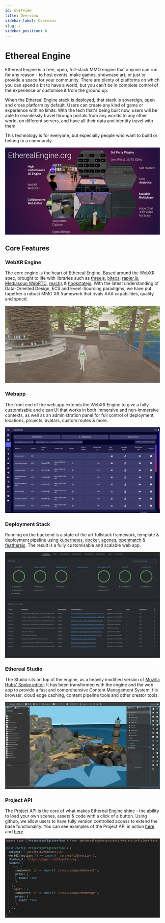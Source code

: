 ```yaml
---
id: overview
title: Overview
sidebar_label: Overview
slug: /
sidebar_position: 0
---
```


# Ethereal Engine

Ethereal Engine is a free, open, full-stack MMO engine that anyone can run for
any reason - to host events, make games, showcase art, or just to provide a space for your community. There are plenty of platforms on which you can spend a bit to have a world, but you can't be in complete control of the experience or customise it from the ground up.

When the Ethereal Engine stack is deployed, that stack is sovereign, open and cross
platform by default. Users can create any kind of game or experience with no limits.
With the tech that's being built now, users will be able to seamlessly travel
through portals from any worlds to any other world, on different servers, and have all
their data and identity travel with them.

This technology is for everyone, but especially people who want to build or
belong to a community.

![](./images/ethereal-engine.jpg)

## Core Features

### WebXR Engine
The core engine is the heart of Ethereal Engine. Based around the WebXR spec, brought to life with libraries such as [threejs](https://threejs.org/), [bitecs](https://github.com/NateTheGreatt/bitECS), [rapier.js](https://github.com/dimforge/rapier.js), [Mediasoup WebRTC](https://github.com/versatica/mediasoup), [reactjs](https://reactjs.org/) & [hookstatejs](https://hookstate.js.org/). With the latest understanding of Data-Oriented Design, ECS and Event-Sourcing paradigms, we have put together a robust MMO XR framework that rivals AAA capabilities, quality and speed.

![](./images/treehouse.jpeg)

### Webapp
The front end of the web app extends the WebXR Engine to give a fully customisable and clean UI that works in both immersive and non-immersive contexts, as well as an administration panel for full control of deployment, locations, projects, avatars, custom routes & more.

![](./images/admin-panel.jpg)

### Deployment Stack
Running on the backend is a state of the art fullstack framework, template & deployment pipeline using [kubernetes](https://kubernetes.io/), [docker](https://www.docker.com/), [agones](https://agones.dev/site/), [openmatch](https://open-match.dev/site/) & [feathersjs](https://feathersjs.com/). The result is a fully customisable and scalable web app.

![](./images/backend-k8s.jpg)

### Ethereal Studio
The Studio sits on top of the engine, as a heavily modified version of [Mozilla Hubs' Spoke editor](https://hubs.mozilla.com/spoke). It has been transformed with the engine and the web app to provide a fast and comprehensive Content Management System, file browser, cloud edge caching, content pipeline tools and other creator tools.

![](./images/puttclub-editor.jpg)

### Project API
The Project API is the core of what makes Ethereal Engine shine - the ability to load your own scenes, assets & code with a click of a button. Using github, we allow users to have fully version controlled access to extend the base functionality. You can see examples of the Project API in action [here](https://etherealengine.com/explore) and [here](https://github.com/EtherealEngine/ee-development-test-suite)


![](./images/project-api.jpg)
